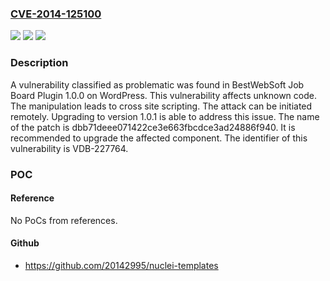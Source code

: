 ### [CVE-2014-125100](https://cve.mitre.org/cgi-bin/cvename.cgi?name=CVE-2014-125100)
![](https://img.shields.io/static/v1?label=Product&message=Job%20Board%20Plugin&color=blue)
![](https://img.shields.io/static/v1?label=Version&message=%3D%201.0.0%20&color=brighgreen)
![](https://img.shields.io/static/v1?label=Vulnerability&message=CWE-79%20Cross%20Site%20Scripting&color=brighgreen)

### Description

A vulnerability classified as problematic was found in BestWebSoft Job Board Plugin 1.0.0 on WordPress. This vulnerability affects unknown code. The manipulation leads to cross site scripting. The attack can be initiated remotely. Upgrading to version 1.0.1 is able to address this issue. The name of the patch is dbb71deee071422ce3e663fbcdce3ad24886f940. It is recommended to upgrade the affected component. The identifier of this vulnerability is VDB-227764.

### POC

#### Reference
No PoCs from references.

#### Github
- https://github.com/20142995/nuclei-templates

